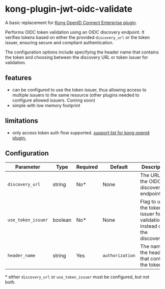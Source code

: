 # kong-plugin-jwt-oidc-validate

A basic replacement for [Kong OpenID Connect Enterprise plugin](https://docs.konghq.com/hub/kong-inc/openid-connect/).

Performs OIDC token validation using an OIDC discovery endpoint. It verifies tokens based on either the provided `discovery_url` or the token issuer, ensuring secure and compliant authentication.

The configuration options include specifying the header name that contains the token and choosing between the discovery URL or token issuer for validation.

## features

- can be configured to use the token issuer, thus allowing access to multiple issuers to the same resource (other plugins needed to configure allowed issuers. Coming soon)
- simple with low memory footprint

## limitations

- only access token auth flow supported. [support list for kong openid plugin.](https://docs.konghq.com/hub/kong-inc/openid-connect/#authentication-flows-and-grants)

## Configuration

| Parameter          | Type     | Required | Default        | Description                                                                 |
|--------------------|----------|----------|----------------|-----------------------------------------------------------------------------|
| `discovery_url`    | string   | No*       | None           | The URL for the OIDC discovery endpoint.                                    |
| `use_token_issuer` | boolean  | No*       | None           | Flag to use the token issuer for validation instead of the discovery_url                                              |
| `header_name`      | string   | Yes      | `authorization` | The name of the header that contains the token.                             |

\* either `discovery_url` or `use_token_issuer` must be configured, but not both.
